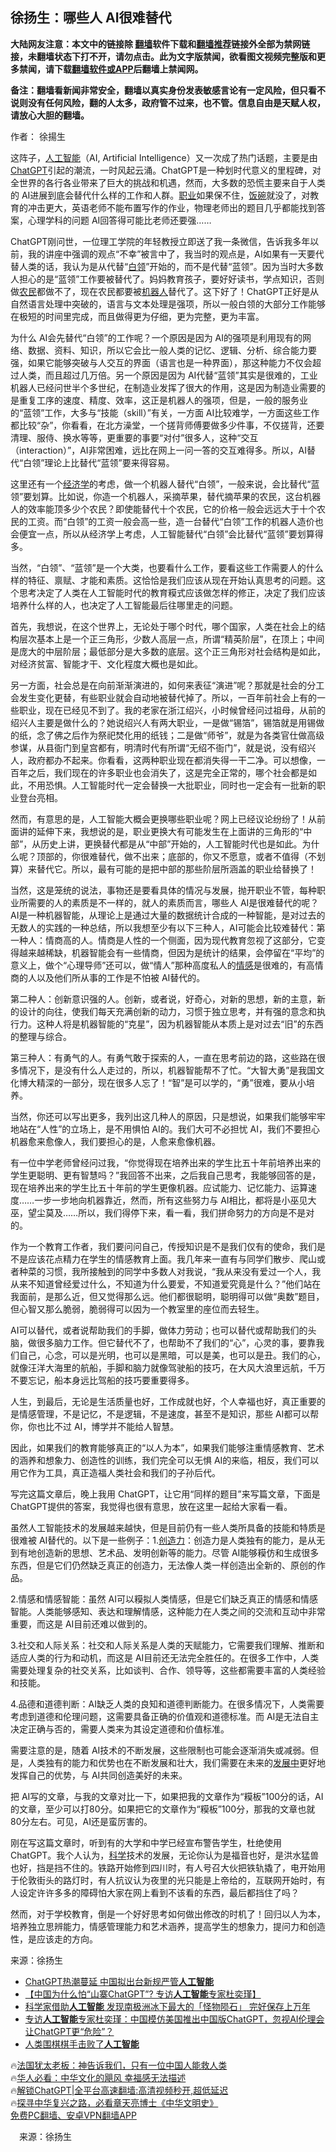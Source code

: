  <!-- 面包屑导航 --> <h2>徐扬生：哪些人 AI很难替代</h2> <p class="notice"><b>大陆网友注意：本文中的链接除 <a href="https://github.com/bannedbook/fanqiang" >翻墙</a>软件下载和<a href="https://github.com/killgcd/justmysocks/blob/master/README.md">翻墙推荐</a>链接外全部为禁网链接，未翻墙状态下打不开，请勿点击。此为文字版禁闻，欲看图文视频完整版和更多禁闻，请下载<a href="https://github.com/bannedbook/fanqiang">翻墙软件或APP</a>后翻墙上禁闻网。</p><p>备注：翻墙看新闻非常安全，翻墙以真实身份发表敏感言论有一定风险，但只看不说则没有任何风险，翻的人太多，政府管不过来，也不管。信息自由是天赋人权，请放心大胆的翻墙。</b></p>  <div class="entry"> <p>作者： 徐揚生</p> <p>这阵子，<a href="https://www.bannedbook.org/bnews/tag/%e4%ba%ba%e5%b7%a5%e6%99%ba%e8%83%bd/" class="st_tag internal_tag" rel="tag" title="标签 人工智能 下的日志">人工智能</a>（AI, Artificial Intelligence）又一次成了热门话题，主要是由 <a href="https://www.bannedbook.org/bnews/tag/chatgpt/" class="st_tag internal_tag" rel="tag" title="标签 ChatGPT 下的日志">ChatGPT</a>引起的潮流，一时风起云涌。ChatGPT是一种划时代意义的里程碑，对全世界的各行各业带来了巨大的挑战和机遇，然而，大多数的恐慌主要来自于人类的 AI进展到底会替代什么样的工作和人群。<a href="https://www.bannedbook.org/bnews/tag/%E8%81%8C%E4%B8%9A/" class="st_tag internal_tag" rel="tag" title="标签 职业 下的日志">职业</a>如果保不住，<span class='wp_keywordlink'><a href="https://www.bannedbook.org/forum11/topic308.html" title="禁片：饭碗是党给的吗？" target="_blank">饭碗</a></span>就没了，对教育的冲击更大，英语老师不能布置写作的作业，物理老师出的题目几乎都能找到答案，心理学科的问题 AI回答得可能比老师还要强……</p> <p>ChatGPT刚问世，一位理工学院的年轻教授立即送了我一条微信，告诉我多年以前，我的讲座中强调的观点“不幸”被言中了，我当时的观点是，AI如果有一天要代替人类的话，我认为是从代替“<a href="https://www.bannedbook.org/bnews/tag/%e7%99%bd%e9%a2%86/" class="st_tag internal_tag" rel="tag" title="标签 白领 下的日志">白领</a>”开始的，而不是代替“蓝领”。因为当时大多数人担心的是“蓝领”工作要被替代了。妈妈教育孩子，要好好读书，学点知识，否则做<a href="https://www.bannedbook.org/bnews/tag/%e5%86%9c%e6%b0%91/" class="st_tag internal_tag" rel="tag" title="标签 农民 下的日志">农民</a>都做不了，现在农民都要被<a href="https://www.bannedbook.org/bnews/tag/%e6%9c%ba%e5%99%a8%e4%ba%ba/" class="st_tag internal_tag" rel="tag" title="标签 机器人 下的日志">机器人</a>替代了。这下好了！ChatGPT正好是从自然语言处理中突破的，语言与文本处理是强项，所以一般白领的大部分工作能够在极短的时间里完成，而且做得更为仔细，更为完整，更为丰富。</p> <p>为什么 AI会先替代“白领”的工作呢？一个原因是因为 AI的强项是利用现有的网络、数据、资料、知识，所以它会比一般人类的记忆、逻辑、分析、综合能力要强，如果它能够突破与人交互的界面（语言也是一种界面），那这种能力不仅会超过人类，而且超过几万倍。另一个原因是因为 AI代替“蓝领”其实是很难的，工业机器人已经问世半个多世纪，在制造业发挥了很大的作用，这是因为制造业需要的是重复工序的速度、精度、效率，这正是机器人的强项，但是，一般的服务业的“蓝领”工作，大多与“技能（skill）”有关，一方面 AI比较难学，一方面这些工作都比较“杂”，你看看，在北方澡堂，一个搓背师傅要做多少件事，不仅搓背，还要清理、服侍、换水等等，更重要的事要“对付”很多人，这种“交互（interaction）”，AI非常困难，远比在网上一问一答的交互难得多。所以，AI替代“白领”理论上比替代“蓝领”要来得容易。</p> <p>这里还有一个<a href="https://www.bannedbook.org/bnews/tag/%E7%BB%8F%E6%B5%8E%E5%AD%A6/" class="st_tag internal_tag" rel="tag" title="标签 经济学 下的日志">经济学</a>的考虑，做一个机器人替代“白领”，一般来说，会比替代“蓝领”要划算。比如说，你造一个机器人，采摘苹果，替代摘苹果的农民，这台机器人的效率能顶多少个农民？即使能替代十个农民，它的价格一般会远远大于十个农民的工资。而“白领”的工资一般会高一些，造一台替代“白领”工作的机器人造价也会便宜一点，所以从经济学上考虑，人工智能替代“白领”会比替代“蓝领”要划算得多。</p> <p>当然，“白领”、“蓝领”是一个大类，也要看什么工作，要看这些工作需要人的什么样的特征、禀赋、才能和素质。这恰恰是我们应该从现在开始认真思考的问题。这个思考决定了人类在人工智能时代的教育糢式应该做怎样的修正，决定了我们应该培养什么样的人，也决定了人工智能最后往哪里走的问题。</p> <p>首先，我想说，在这个世界上，无论处于哪个时代，哪个国家，人类在社会上的结构层次基本上是一个正三角形，少数人高层一点，所谓“精英阶层”，在顶上；中间是庞大的中层阶层；最低部分是大多数的底层。这个正三角形对社会结构是如此，对经济贫富、智能才干、文化程度大概也是如此。</p>  <p>另一方面，社会总是在向前渐渐演进的，如何来表征“演进”呢？那就是社会的分工会发生变化更替，有些职业就会自动地被替代掉了。所以，一百年前社会上有的一些职业，现在已经见不到了。我的老家在浙江绍兴，小时候曾经问过祖母，从前的绍兴人主要是做什么的？她说绍兴人有两大职业，一是做“锡箔”，锡箔就是用锡做的纸，念了佛之后作为祭祀焚化用的纸钱；二是做“师爷”，就是为各类官仕做高级参谋，从县衙门到皇宫都有，明清时代有所谓“无绍不衙门”，就是说，没有绍兴人，政府都办不起来。你看看，这两种职业现在都消失得一干二净。可以想像，一百年之后，我们现在的许多职业也会消失了，这是完全正常的，哪个社会都是如此，不用恐惧。人工智能时代一定会替换一大批职业，同时也一定会有一批新的职业登台亮相。</p> <p>然而，有意思的是，人工智能大概会更换哪些职业呢？网上已经议论纷纷了！从前面讲的延伸下来，我想说的是，职业更换大有可能发生在上面讲的三角形的“中部”，从历史上讲，更换替代都是从“中部”开始的，人工智能时代也是如此。为什么呢？顶部的，你很难替代，做不出来；底部的，你又不愿意，或者不值得（不划算）来替代它。所以，最有可能的是把中部的那些阶层所涵盖的职业给替换了！</p> <p>当然，这是笼统的说法，事物还是要看具体的情况与发展，抛开职业不管，每种职业所需要的人的素质是不一样的，就人的素质而言，哪些人 AI是很难替代的呢？AI是一种机器智能，从理论上是通过大量的数据统计合成的一种智能，是对过去的无数人的实践的一种总结，所以我想至少有以下三种人，AI可能会比较难替代：第一种人：情商高的人。情商是人性的一个侧面，因为现代教育忽视了这部分，它变得越来越稀缺，机器智能会有一些情商，但因为是统计的结果，会停留在“平均”的意义上，做个“心理导师”还可以，做“情人”那种高度私人的<a href="https://www.bannedbook.org/bnews/tag/%E6%83%85%E6%84%9F/" class="st_tag internal_tag" rel="tag" title="标签 情感 下的日志">情感</a>是很难的，有高情商的人以及他们所从事的工作是不怕被 AI替代的。</p> <p>第二种人：创新意识强的人。创新，或者说，好奇心，对新的思想，新的主意，新的设计的向往，使我们每天充满创新的动力，习惯于独立思考，并有强的意念和执行力。这种人将是机器智能的“克星”，因为机器智能从本质上是对过去“旧”的东西的整理与综合。</p> <p>第三种人：有勇气的人。有勇气敢于探索的人，一直在思考前边的路，这些路在很多情况下，是没有什么人走过的，所以，机器智能帮不了忙。“大智大勇”是我国文化博大精深的一部分，现在很多人忘了！“智”是可以学的，“勇”很难，要从小培养。</p> <p>当然，你还可以写出更多，我列出这几种人的原因，只是想说，如果我们能够牢牢地站在“人性”的立场上，是不用惧怕 AI的。我们大可不必担忧 AI，我们不要担心机器愈来愈像人，我们要担心的是，人愈来愈像机器。</p> <p>有一位中学老师曾经问过我，“你觉得现在培养出来的学生比五十年前培养出来的学生更聪明、更有智慧吗？”我回答不出来，之后我自己思考，我能够回答的是，现在培养出来的学生比五十年前的学生更像机器。应试能力、记忆能力、运算速度……一步一步地向机器靠近，然而，所有这些努力与 AI相比，都将是小巫见大巫，望尘莫及……所以，我们得停下来，看一看，我们拼命努力的方向是不是对的。</p>  <p>作为一个教育工作者，我们要问问自己，传授知识是不是我们仅有的使命，我们是不是应该花点精力在学生的情感教育上面。我几年来一直有与同学们散步、爬山或者种菜的习惯，我所接触到的同学中多数人对我说，“我从来没有爱过一个人，我从来不知道曾经爱过什么，不知道为什么要爱，不知道爱究竟是什么？”他们站在我面前，是那么近，但又觉得那么远。他们都很聪明，聪明得可以做“奥数”题目，但心智又那么脆弱，脆弱得可以因为一个教室里的座位而去轻生。</p> <p>AI可以替代，或者说帮助我们的手脚，做体力劳动；也可以替代或帮助我们的头脑，做很多脑力工作。但它替代不了，也帮助不了我们的“心”，心灵的事，要靠我们自己，心念，可以是光明，也可以是黑暗，可以是美，也可以是丑。我们的心，就像汪洋大海里的航船，手脚和脑力就像驾驶船的技巧，在大风大浪里远航，千万不要忘记，船本身远比驾船的技巧要重要得多。</p> <p>人生，到最后，无论是生活质量也好，工作成就也好，个人幸福也好，真正重要的是情感管理，不是记忆，不是逻辑，不是速度，甚至不是知识，那些 AI都可以帮你，你也比不过 AI，博学并不能给人智慧。</p> <p>因此，如果我们的教育能够真正的“以人为本”，如果我们能够注重情感教育、艺术的涵养和想象力、创造性的训练，我们完全可以无惧 AI的来临，相反，我们可以用它作为工具，真正造福人类社会和我们的子孙后代。</p> <p>写完这篇文章后，晚上我用 ChatGPT，让它用“同样的题目”来写篇文章，下面是 ChatGPT提供的答案，我觉得也很有意思，放在这里一起给大家看一看。</p> <p>虽然人工智能技术的发展越来越快，但是目前仍有一些人类所具备的技能和特质是很难被 AI替代的。以下是一些例子：1.<a href="https://www.bannedbook.org/bnews/tag/%e5%88%9b%e9%80%a0%e5%8a%9b/" class="st_tag internal_tag" rel="tag" title="标签 创造力 下的日志">创造力</a>：创造力是人类独有的能力，是从无到有地创造新的思想、艺术品、发明创新等的能力。尽管 AI能够糢仿和生成很多东西，但是它们仍然缺乏真正的创造力，无法像人类一样创造出全新的、原创的作品。</p> <p>2.情感和情感智能：虽然 AI可以糢拟人类情感，但是它们缺乏真正的情感和情感智能。人类能够感知、表达和理解情感，这种能力在人类之间的交流和互动中非常重要，而这是 AI目前还难以做到的。</p>  <p>3.社交和人际关系：社交和人际关系是人类的天赋能力，它需要我们理解、推断和适应人类的行为和动机，而这是 AI目前还无法完全胜任的。在很多工作中，人类需要处理复杂的社交关系，比如谈判、合作、领导等，这些都需要丰富的人类经验和技能。</p> <p>4.品德和道德判断：AI缺乏人类的良知和道德判断能力。在很多情况下，人类需要考虑到道德和伦理问题，这需要具备正确的价值观和道德标准。而 AI是无法自主决定正确与否的，需要人类来为其设定道德和价值标准。</p> <p>需要注意的是，随着 AI技术的不断发展，这些限制也可能会逐渐消失或减弱。但是，人类独有的能力和优势也在不断发展和壮大，我们需要在未来的<span class='wp_keywordlink'><a href="https://www.bannedbook.org/forum11/topic335.html" title="禁片：发展中出现的问题，只能靠发展解决？" target="_blank">发展中</a></span>更好地发挥自己的优势，与 AI共同创造美好的未来。</p> <p>把 AI写的文章，与我的文章对比一下，如果把我的文章作为“糢板”100分的话，AI的文章，至少可以打80分。如果把它的文章作为“糢板”100分，那我的文章也就80分左右。可见，AI还是蛮厉害的。</p> <p>刚在写这篇文章时，听到有的大学和中学已经宣布警告学生，杜绝使用 ChatGPT。我个人认为，<span class='wp_keywordlink'><a href="https://www.bannedbook.org/forum11/topic309.html" title="禁片：“科学”的棍子" target="_blank">科学</a></span>技术的发展，无论你认为是福音也好，是洪水猛兽也好，挡是挡不住的。铁路开始修到四川时，有人号召大伙把铁轨撬了，电开始用于伦敦街头的路灯时，有人抗议认为夜里的光只能是上帝给的，互联网开始时，有人设定许许多多的障碍怕大家在网上看到不该看的东西，最后都挡住了吗？</p> <p>然而，对于学校教育，倒是一个好好思考如何做出修改的时机了！回归以人为本，培养独立思辨能力，情感管理能力和艺术涵养，提高学生的想象力，提问力和创造性，是应该走的方向。</p> <p>来源：徐扬生</p>  <!--<div id="taboola-mid-1"></div>--><ul class='op-related-articles' title='相关阅读'> <li><a href='https://www.bannedbook.org/bnews/headline/20230224/1852923.html' target='_blank'>ChatGPT热潮蔓延 中国拟出台新规严管<b>人工智能</b></a></li> <li><a href='https://www.bannedbook.org/bnews/bannedvideo/20230225/1852625.html' target='_blank'>【中国为什么怕“山寨ChatGPT”? 专访<b>人工智能</b>专家杜奕瑾】</a></li> <li><a href='https://www.bannedbook.org/bnews/baitai/20230224/1852565.html' target='_blank'>科学家借助<b>人工智能</b> 发现南极洲冰下最大的「怪物陨石」 完好保存上万年</a></li> <li><a href='https://www.bannedbook.org/bnews/bannedvideo/20230221/1851552.html' target='_blank'>专访<b>人工智能</b>专家杜奕瑾：中国模仿美国推出中国版ChatGPT，忽视AI伦理会让ChatGPT更“危险”？</a></li> <li><a href='https://www.bannedbook.org/bnews/worldnews/20230221/1851184.html' target='_blank'>人类围棋棋手击败了<b>人工智能</b></a></li> </ul> <p class="texttj"> 🔥<a href="https://www.bannedbook.org/bnews/ssgc/20230219/1850782.html" target="_blank">法国犹太老板：神告诉我们，只有一位中国人能救人类</a><br/> 🔥<a href="https://www.bannedbook.org/bnews/comments/20220220/1694796.html" target="_blank">华人必看：中华文化的飓风 幸福感无法描述</a><br/> 🔥<a href="https://github.com/bannedbook/fanqiang/wiki/V2ray%E6%9C%BA%E5%9C%BA" target="_blank">解锁ChatGPT|全平台高速翻墙:高清视频秒开,超低延迟</a><br/> 🔥<a href="https://www.bannedbook.org/bnews/comments/20220808/1768773.html" target="_blank">探寻中华复兴之路，必看章天亮博士《中华文明史》</a><br/> <a href="https://github.com/bannedbook/fanqiang/wiki/%E7%A6%81%E9%97%BB%E7%BD%91%E5%AE%89%E5%8D%93%E7%BF%BB%E5%A2%99%E6%96%B0%E9%97%BBAPP" target="_blank">免费PC翻墙、安卓VPN翻墙APP</a><br/> </p><p class="src-info">　来源：徐扬生 </p><a name='sharetosocial'></a> <div style="margin-bottom:5px;padding-bottom:5px;clear:both"> <div id="archive-pix-1" class="banner-ads"> <!-- AuctionX Display platform tag START --> <div id="27602x728x90x621x_ADSLOT1" clicktrack="%%CLICK_URL_ESC%%"></div>  <!-- AuctionX Display platform tag END --> </div> <div id="archive-pix-2" class="banner-ads"> <!-- AuctionX Display platform tag START --> <div id="27556x300x250x621x_ADSLOT1" clicktrack="%%CLICK_URL_ESC%%" style="margin:0 auto;text-align:center"></div>  <!-- AuctionX Display platform tag END --> </div> </div>  <div id="archive-pix-1" class="banner-ads"> <!-- AuctionX Display platform tag START --> <div id="27603x728x90x621x_ADSLOT1" clicktrack="%%CLICK_URL_ESC%%"></div>  <!-- AuctionX Display platform tag END --> </div> </div><!--END ENTRY--> 